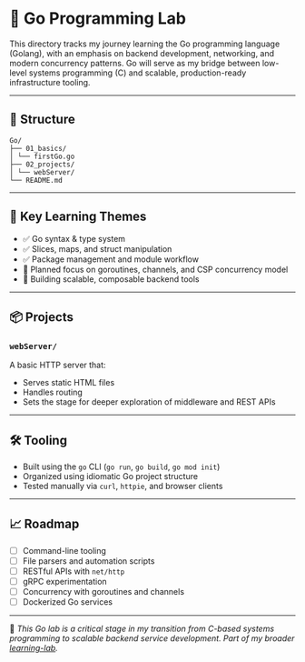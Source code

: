 # 🚀 Go Programming Lab

This directory tracks my journey learning the Go programming language (Golang), with an emphasis on backend development, networking, and modern concurrency patterns. Go will serve as my bridge between low-level systems programming (C) and scalable, production-ready infrastructure tooling.

---

## 📁 Structure
```
Go/
├── 01_basics/
│ └── firstGo.go
├── 02_projects/ 
│ └── webServer/ 
└── README.md
```
---

## 🧠 Key Learning Themes

- ✅ Go syntax & type system
- ✅ Slices, maps, and struct manipulation
- ✅ Package management and module workflow
- 🔄 Planned focus on goroutines, channels, and CSP concurrency model
- 🧱 Building scalable, composable backend tools

---

## 📦 Projects

### `webServer/`
A basic HTTP server that:
- Serves static HTML files
- Handles routing
- Sets the stage for deeper exploration of middleware and REST APIs

---

## 🛠 Tooling

- Built using the `go` CLI (`go run`, `go build`, `go mod init`)
- Organized using idiomatic Go project structure
- Tested manually via `curl`, `httpie`, and browser clients

---

## 📈 Roadmap

- [ ] Command-line tooling
- [ ] File parsers and automation scripts
- [ ] RESTful APIs with `net/http`
- [ ] gRPC experimentation
- [ ] Concurrency with goroutines and channels
- [ ] Dockerized Go services

---

🔁 *This Go lab is a critical stage in my transition from C-based systems programming to scalable backend service development. Part of my broader [learning-lab](https://github.com/JacobSmxth/learning-lab).*

